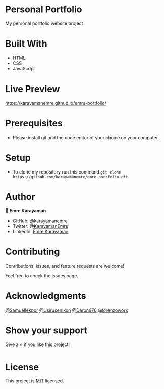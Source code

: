 # Personal Portfolio
 My personal portfolio website project

# Built With
  - HTML
  - CSS
  - JavaScript

# Live Preview

https://karayamanemre.github.io/emre-portfolio/

# Prerequisites
   - Please install git and the code editor of your choice on your computer.
   
# Setup
   - To clone my repository run this command `git clone https://github.com/karayamanemre/emre-portfolio.git`  


# Author

👤 **Emre Karayaman**

- GitHub: [@karayamanemre](https://github.com/karayamanemre)
- Twitter: [@KarayamanEmre](https://twitter.com/KarayamanEmre)
- LinkedIn: [Emre Karayaman](https://www.linkedin.com/in/emre-karayaman-a7b45b243/)

# Contributing

Contributions, issues, and feature requests are welcome!

Feel free to check the issues page.

# Acknowledgments

[@Samuellekpor](https://github.com/Samuellekpor)
[@UsirusenIkon](https://github.com/UsirusenIkon)
[@Daron976](https://github.com/Daron976)
[@lorenzoworx](https://github.com/lorenzoworx)

# Show your support

Give a ⭐️ if you like this project!

# License

This project is [MIT](./LICENSE.md) licensed.
